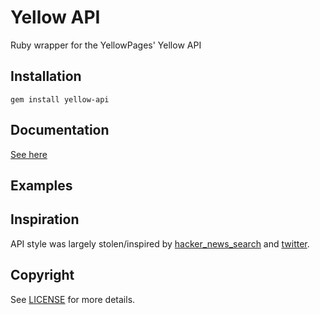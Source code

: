 # Yellow API

Ruby wrapper for the YellowPages' Yellow API

## Installation
    gem install yellow-api

## Documentation
[See here](http://rdoc.info/gems/yellow-api)

## Examples

## Inspiration
API style was largely stolen/inspired by [hacker_news_search](https://github.com/ryanatwork/hacker_news_search) and [twitter](https://github.com/jnunemaker/twitter).

## Copyright
See [LICENSE](https://github.com/ianbishop/yellow-api/blob/master/LICENSE.md) for more details.
